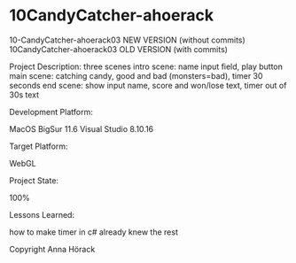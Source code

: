 # 10CandyCatcher-ahoerack

10-CandyCatcher-ahoerack03 NEW VERSION (without commits)
10CandyCatcher-ahoerack03 OLD VERSION (with commits)


Project Description:
 three scenes
 intro scene: name input field, play button
 main scene: catching candy, good and bad (monsters=bad), timer 30 seconds
 end scene: show input name, score and won/lose text, timer out of 30s text


Development Platform:

MacOS BigSur 11.6
Visual Studio 8.10.16

Target Platform:

WebGL


Project State:

100%

Lessons Learned:

how to make timer in c#
already knew the rest

Copyright Anna Hörack

